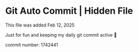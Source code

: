 # Git Auto Commit | Hidden File

This file was added Feb 12, 2025

Just for fun and keeping my daily git commit active 🤪

commit number: 1742441
